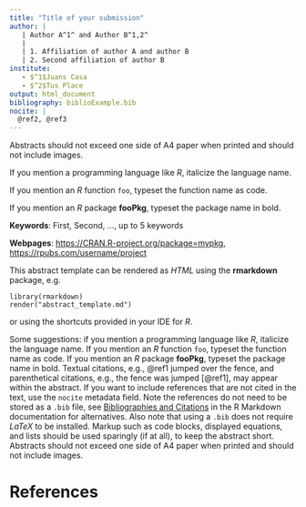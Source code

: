 ```yaml
---
title: "Title of your submission"
author: |
   | Author A^1^ and Author B^1,2^
   |
   | 1. Affiliation of author A and author B
   | 2. Second affiliation of author B
institute: 
   - $^1$Juans Casa
   - $^2$Tus Place
output: html_document
bibliography: biblioExample.bib
nocite: | 
  @ref2, @ref3
---
```


Abstracts should not exceed one side of A4 paper when printed and should not include images.

If you mention a programming language like *R*, italicize the language name.

If you mention an *R* function `foo`, typeset the function name as code.

If you mention an *R* package **fooPkg**, typeset the package name in bold.



**Keywords**: First, Second, ..., up to 5 keywords

**Webpages**: https://CRAN.R-project.org/package=mypkg, https://rpubs.com/username/project

This abstract template can be rendered as *HTML* using the **rmarkdown** package, e.g.

    library(rmarkdown)
    render("abstract_template.md")
    
or using the shortcuts provided in your IDE for *R*.

Some suggestions: if you mention a programming language like *R*, italicize the language name.  If you mention an *R* function `foo`, typeset the function name as code.   If you mention an *R* package **fooPkg**, typeset the package name in bold.  Textual citations, e.g., @ref1 jumped over the fence, and parenthetical citations, e.g., the fence was jumped [@ref1], may appear within the abstract. If you want to include references that are not cited in the text, use the `nocite` metadata field. Note the 
references do not need to be stored as a `.bib` file, see [Bibliographies and Citations](http://rmarkdown.rstudio.com/authoring_bibliographies_and_citations.html) in the R Markdown documentation for alternatives. Also note that using a `.bib` does not require *LaTeX* to be installed. Markup such as code blocks, displayed equations, and lists should be used sparingly (if at all), to keep the abstract short. Abstracts should not exceed one side of A4 paper when printed and should not include images.

# References

